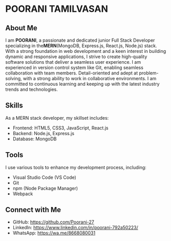 # **POORANI TAMILVASAN**
## About Me
I am **POORANI**, a passionate and dedicated junior Full Stack Developer specializing in the**MERN**(MongoDB, Express.js, React.js, Node.js) stack. With a strong foundation in web development and a keen interest in building dynamic and responsive applications, I strive to create high-quality software solutions that deliver a seamless user experience. I am experienced in version control system like Git, enabling seamless collaboration with team members. Detail-oriented and adept at problem-solving, with a strong ability to work in collaborative environments. I am committed to continuous learning and keeping up with the latest industry trends and technologies.

## Skills
As a MERN stack developer, my skillset includes:
* Frontend: HTML5, CSS3, JavaScript, React.js
* Backend: Node.js, Express.js
* Database: MongoDB
## Tools
I use various tools to enhance my development process, including:
* Visual Studio Code (VS Code)
* Git
* npm (Node Package Manager)
* Webpack
## Connect with Me
* GitHub: https://github.com/Poorani-27
* LinkedIn: https://www.linkedin.com/in/poorani-792a50223/
* WhatsApp: https://wa.me/8668080031
